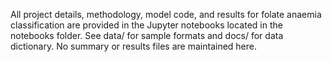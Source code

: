 All project details, methodology, model code, and results for folate anaemia classification are provided in the Jupyter notebooks located in the notebooks folder. See data/ for sample formats and docs/ for data dictionary. No summary or results files are maintained here.
